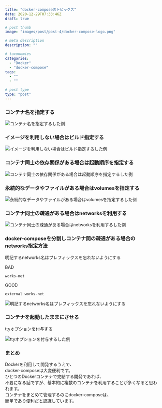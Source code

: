 ```yaml
---
title: "docker-composeのトピックス"
date: 2020-12-29T07:33:46Z
draft: true

# post thumb
image: "images/post/post-4/docker-compose-logo.png"

# meta description
description: ""

# taxonomies
categories: 
  - "Docker"
  - "docker-compose"
tags:
  - ""
  - ""

# post type
type: "post"
---
```

### コンテナ名を指定する

![コンテナ名を指定するした例](../../images/post/post-4/sample-code1.png) 

<!--
version: '3'
services:
  java:
    image: java:11
    container_name: {指定したいコンテナ名を明記}
-->

### イメージを利用しない場合はビルド指定する

![イメージを利用しない場合はビルド指定するした例](../../images/post/post-4/sample-code2.png) 

<!--
version: '3'
services:
  spring_boot:
      build:
        context: ./{指定したいディレクトリ名を明記}
        dockerfile: {指定したいファイル名を明記}
        args:
          - ENVIRONMENT=${ENVIRONMENT}
-->

### コンテナ同士の依存関係がある場合は起動順序を指定する

![コンテナ同士の依存関係がある場合は起動順序を指定するした例](../../images/post/post-4/sample-code3.png) 

<!--
version: '3'
services:
  angular:
      build:
        context: ./angular
        args:
          - ENVIRONMENT=${ENVIRONMENT}
      depends_on:
        - {依存関係上の親にあたるコンテナを指定}
-->

### 永続的なデータやファイルがある場合はvolumesを指定する

![永続的なデータやファイルがある場合はvolumesを指定するした例](../../images/post/post-4/sample-code4.png) 

<!--
version: '2'
services:
  mysql:
    container_name: works-mysql
    build: ./mysql
    environment:
      - MYSQL_DATABASE=${MYSQL_DATABASE}
      - MYSQL_ROOT_USER=${MYSQL_ROOT_USER}
      - MYSQL_ROOT_PASSWORD=${MYSQL_ROOT_PASSWORD}
      - TZ=Japan
    volumes:
      - ./mysql/initdb.d:/docker-entrypoint-initdb.d
      - ./mysql/dbdata:/var/lib/mysql
-->

### コンテナ同士の疎通がある場合はnetworksを利用する

![コンテナ同士の疎通がある場合はnetworksを利用するした例](../../images/post/post-4/sample-code5.png) 

<!--
networks:
  works-net:
    driver: bridge
    ipam:
      config:
        - subnet: "192.168.208.0/20"
-->

### docker-composeを分割しコンテナ間の疎通がある場合のnetworks指定方法

明記するnetworks名はプレフィックスを忘れないようにする

BAD
```
works-net
```

GOOD
```
external_works-net
```

![明記するnetworks名はプレフィックスを忘れないようにする](../../images/post/post-4/sample-code6.png) 

<!--
networks:
  {アクセスしたいnetworks名を明記}:
    external: true
-->

### コンテナを起動したままにさせる

ttyオプションを付与する

![ttyオプションを付与するした例](../../images/post/post-4/sample-code7.png) 

<!--
version: '3'
services:
  java:
    image: java:11
    container_name: java
    tty: true
-->

### まとめ
Dockerを利用して開発するうえで、  
docker-composeは大変便利です。  
ひとつのDockerコンテナで完結する開発であれば、  
不要になる話ですが、基本的に複数のコンテナを利用することが多くなると思われます。  
コンテナをまとめて管理するのにdocker-composeは、  
簡単であり便利だと認識しています。
